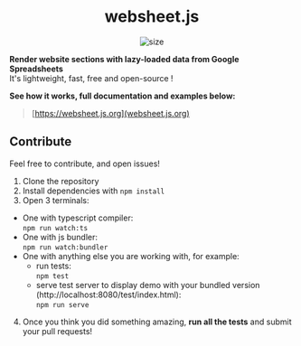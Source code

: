 <h1 align="center">
  websheet.js
</h1>
<p align="center">
  <img src="https://img.shields.io/github/size/pierreavn/websheetjs/dist/websheet.min.js" alt="size">
</p>

**Render website sections with lazy-loaded data from Google Spreadsheets**  
It's lightweight, fast, free and open-source !  
  
**See how it works, full documentation and examples below:**  
> [https://websheet.js.org](websheet.js.org)
  
  

## Contribute
Feel free to contribute, and open issues!
1. Clone the repository
2. Install dependencies with `npm install`
3. Open 3 terminals:
- One with typescript compiler:  
`npm run watch:ts`
- One with js bundler:  
`npm run watch:bundler`
- One with anything else you are working with, for example:
  - run tests:  
  `npm test`
  - serve test server to display demo with your bundled version (http://localhost:8080/test/index.html):  
  `npm run serve`
4. Once you think you did something amazing, **run all the tests** and submit your pull requests!
